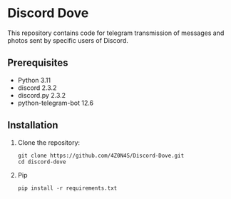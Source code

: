 # Discord Dove

This repository contains code for telegram transmission of messages and photos sent by specific users of Discord.

## Prerequisites
- Python 3.11
- discord 2.3.2
- discord.py 2.3.2
- python-telegram-bot 12.6

## Installation
1. Clone the repository:
   ```
   git clone https://github.com/4Z0N4S/Discord-Dove.git
   cd discord-dove
   ```
   
2. Pip
   ```
   pip install -r requirements.txt
   ```